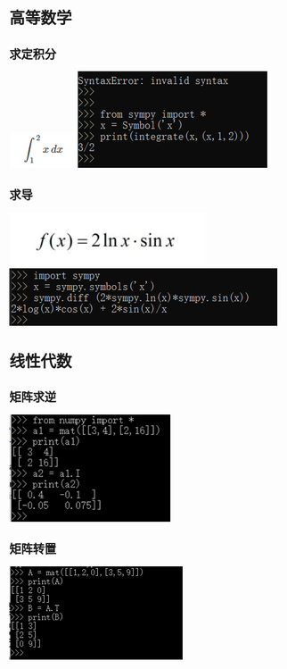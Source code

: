 # 高等数学
## 求定积分
![](images/30.png)
![](images/31.png)
## 求导
![](images/33.png)
![](images/34.png)

# 线性代数
## 矩阵求逆
![](images/35.png)
## 矩阵转置
![](images/36.png)